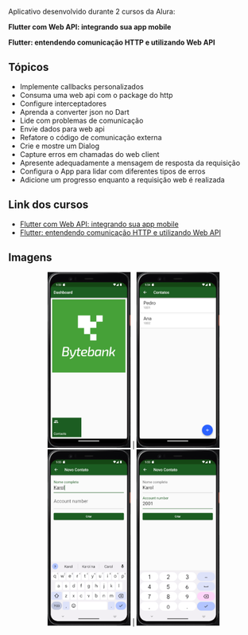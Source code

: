 <p>Aplicativo desenvolvido durante 2 cursos da Alura: </p>
<p><strong>Flutter com Web API: integrando sua app mobile</strong></p>
<p><strong>Flutter: entendendo comunicação HTTP e utilizando Web API</strong></p>


<h2>Tópicos</h2>
<ul>
    <li>Implemente callbacks personalizados</li>
    <li>Consuma uma web api com o package do http</li>
    <li>Configure interceptadores</li>
    <li>Aprenda a converter json no Dart</li>
    <li>Lide com problemas de comunicação</li>
    <li>Envie dados para web api</li>
    <li>Refatore o código de comunicação externa</li>
    <li>Crie e mostre um Dialog</li>
    <li>Capture erros em chamadas do web client</li>
    <li>Apresente adequadamente a mensagem de resposta da requisição</li>
    <li>Configura o App para lidar com diferentes tipos de erros</li>
    <li>Adicione um progresso enquanto a requisição web é realizada</li>
</ul>

<h2>Link dos cursos</h2>
<ul>
    <li><a href="https://cursos.alura.com.br/course/flutter-web-api">Flutter com Web API: integrando sua app mobile</a></li>
    <li><a href="https://cursos.alura.com.br/course/flutter-comunicacao-http">Flutter: entendendo comunicação HTTP e utilizando Web API</a></li>
</ul>

<h2>Imagens</h2>
<div align="center">
    <img width="33%" src="https://raw.githubusercontent.com/DouglasLeal/curso-flutter-persistencia-alura/main/screenshots/img1.png" />
    <span>|</span>
    <img width="33%" src="https://raw.githubusercontent.com/DouglasLeal/curso-flutter-persistencia-alura/main/screenshots/img2.png" />
    <img width="33%" src="https://raw.githubusercontent.com/DouglasLeal/curso-flutter-persistencia-alura/main/screenshots/img3.png" />
    <span>|</span>
    <img width="33%" src="https://raw.githubusercontent.com/DouglasLeal/curso-flutter-persistencia-alura/main/screenshots/img4.png" />
</div>
